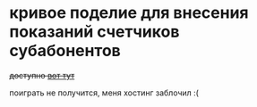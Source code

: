 # кривое поделие для внесения показаний счетчиков субабонентов

~~доступно [вот тут](https://test20012021.000webhostapp.com/)~~

поиграть не получится, меня хостинг заблочил :(
